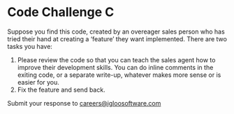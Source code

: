 # Code Challenge C

Suppose you find this code, created by an overeager sales person who has tried their hand at creating a ‘feature’ they want implemented. There are two tasks you have:
 
1. Please review the code so that you can teach the sales agent how to improve their development skills. You can do inline comments in the exiting code, or a separate write-up, whatever makes more sense or is easier for you.
2. Fix the feature and send back.

Submit your response to careers@igloosoftware.com
